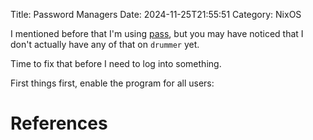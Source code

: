 Title: Password Managers
Date: 2024-11-25T21:55:51
Category: NixOS

I mentioned before that I'm using [pass](https://www.passwordstore.org/), but you may have noticed that I don't actually have any of that on `drummer` yet.

Time to fix that before I need to log into something.

First things first, enable the program for all users:

<!-- TODO Link to commit c737ffa -->


# References
